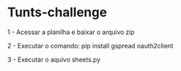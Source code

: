 # Tunts-challenge

1 - Acessar a planilha e baixar o arquivo zip

2 - Executar o comando: pip install gspread oauth2client

3 - Executar o aquivo sheets.py
